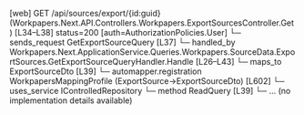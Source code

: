 [web] GET /api/sources/export/{id:guid}  (Workpapers.Next.API.Controllers.Workpapers.ExportSourcesController.Get)  [L34–L38] status=200 [auth=AuthorizationPolicies.User]
  └─ sends_request GetExportSourceQuery [L37]
    └─ handled_by Workpapers.Next.ApplicationService.Queries.Workpapers.SourceData.ExportSources.GetExportSourceQueryHandler.Handle [L26–L43]
      └─ maps_to ExportSourceDto [L39]
        └─ automapper.registration WorkpapersMappingProfile (ExportSource->ExportSourceDto) [L602]
      └─ uses_service IControlledRepository<ExportSource>
        └─ method ReadQuery [L39]
          └─ ... (no implementation details available)

